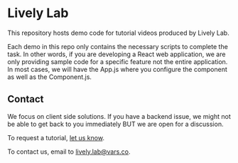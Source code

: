 # Lively Lab
This repository hosts demo code for tutorial videos produced by Lively Lab. 

Each demo in this repo only contains the necessary scripts to complete the task. In other words, if you are developing a React web application, we are only providing sample code for a specific feature not the entire application. In most cases, we will have the App.js where you configure the component as well as the Component.js. 

Contact
-----

We focus on client side solutions. If you have a backend issue, we might not be able to get back to you immediately BUT we are open for a discussion.

To request a tutorial, [let us know](https://docs.google.com/forms/d/e/1FAIpQLScscPFZVxkH6hmHLAqXBbzXlPYP1TXhXLrC-z2XgTr3MyRHpg/viewform).

To contact us, email to lively.lab@vars.co. 